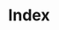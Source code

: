 ---
layout: redoc_page
title: 'Index'
categories: api_docs
swagger: ../api_docs/Index.yml
permalink: ../pages/api_explorer/Index
ghPagesSiteName: /cloudv2-docs-site
---